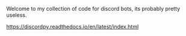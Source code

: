 Welcome to my collection of code for discord bots, its probably pretty useless.


https://discordpy.readthedocs.io/en/latest/index.html
